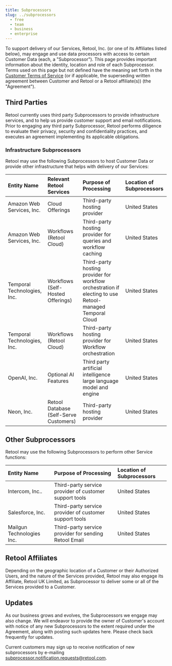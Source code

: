 ```yaml
---
title: Subprocessors
slug: ../subprocessors
  - free
  - team
  - business
  - enterprise
---
```


To support delivery of our Services, Retool, Inc. (or one of its Affiliates listed below), may engage and use data processors with access to certain Customer Data (each, a "Subprocessor"). This page provides important information about the identity, location and role of each Subprocessor. Terms used on this page but not defined have the meaning set forth in the [Customer Terms of Service](https://docs.retool.com/legal/customer-terms-of-service) (or if applicable, the superseding written agreement between Customer and Retool or a Retool affiliate(s)) (the "Agreement").

## Third Parties

Retool currently uses third party Subprocessors to provide infrastructure services, and to help us provide customer support and email notifications. Prior to engaging any third party Subprocessor, Retool performs diligence to evaluate their privacy, security and confidentiality practices, and executes an agreement implementing its applicable obligations.

### Infrastructure Subprocessors

Retool may use the following Subprocessors to host Customer Data or provide other infrastructure that helps with delivery of our Services:

| Entity Name | Relevant Retool Services | Purpose of Processing | Location of Subprocessors |
| :---- | :---- | :---- | :---- |
| Amazon Web Services, Inc. | Cloud Offerings | Third-party hosting provider | United States |
| Amazon Web Services, Inc. | Workflows (Retool Cloud) | Third-party hosting provider for queries and workflow caching | United States |
| Temporal Technologies, Inc. | Workflows (Self-Hosted Offerings) | Third-party hosting provider for workflow orchestration if electing to use Retool-managed Temporal Cloud | United States |
| Temporal Technologies, Inc. | Workflows (Retool Cloud) | Third-party hosting provider for Workflow orchestration | United States |
| OpenAI, Inc. | Optional AI Features | Third party artificial intelligence large language model and engine | United States |
| Neon, Inc. | Retool Database (Self-Serve Customers) | Third-party hosting provider | United States |

## Other Subprocessors

Retool may use the following Subprocessors to perform other Service functions:

| Entity Name | Purpose of Processing | Location of Subprocessors |
| :---- | :---- | :---- |
| Intercom, Inc.. | Third-party service provider of customer support tools | United States |
| Salesforce, Inc. | Third-party service provider of customer support tools | United States |
| Mailgun Technologies Inc. | Third-party service provider for sending Retool Email | United States |

## Retool Affiliates

Depending on the geographic location of a Customer or their Authorized Users, and the nature of the Services provided, Retool may also engage its Affiliate, Retool UK Limited, as Subprocessor to deliver some or all of the Services provided to a Customer.

## Updates

As our business grows and evolves, the Subprocessors we engage may also change. We will endeavor to provide the owner of Customer's account with notice of any new Subprocessors to the extent required under the Agreement, along with posting such updates here. Please check back frequently for updates.

Current customers may sign up to receive notification of new subprocessors by e-mailing subprocessor.notification.requests@retool.com.
